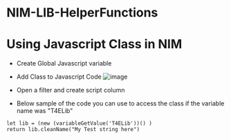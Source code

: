 # NIM-LIB-HelperFunctions

# Using Javascript Class in NIM
- Create Global Javascript variable
- Add Class to Javascript Code
    ![image](https://github.com/Tools4ever-NIM/NIM-LIB-HelperFunctions/assets/24281600/5cce9618-a727-40d9-915e-2905bf2082f7)

- Open a filter and create script column
- Below sample of the code you can use to access the class if the variable name was "T4ELib"


```
let lib = (new (variableGetValue('T4ELib'))() )
return lib.cleanName("My Test string here")
```
